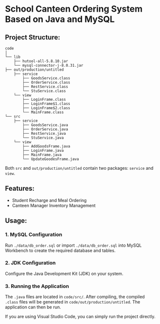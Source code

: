 # School Canteen Ordering System Based on Java and MySQL

## Project Structure:

```
code
│
└── lib
    ├── hutool-all-5.8.10.jar
    └── mysql-connector-j-8.0.31.jar
├── out/production/untitled
    ├── service
        ├── GoodsService.class
        ├── OrderService.class
        ├── RestService.class
        └── StuService.class
    └── view
        ├── LoginFrame.class
        ├── LoginFrame$1.class
        ├── LoginFrame$2.class
        └── MainFrame.class
└── src
    ├── service
        ├── GoodsService.java
        ├── OrderService.java
        ├── RestService.java
        └── StuService.java
    └── view
        ├── AddGoodsFrame.java
        ├── LoginFrame.java
        ├── MainFrame.java
        └── UpdateGoodesFrame.java
```

Both `src` and `out/production/untitled` contain two packages: `service` and `view`.

## Features:

- Student Recharge and Meal Ordering
- Canteen Manager Inventory Management

## Usage:

### 1. MySQL Configuration

Run `./data/db_order.sql` or import `./data/db_order.sql` into MySQL Workbench to create the required database and tables.

### 2. JDK Configuration

Configure the Java Development Kit (JDK) on your system.

### 3. Running the Application

The `.java` files are located in `code/src/`. After compiling, the compiled `.class` files will be generated in `code/out/production/untitled`. The application can then be run.

If you are using Visual Studio Code, you can simply run the project directly.

